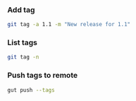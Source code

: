 ### Add tag

```bash
git tag -a 1.1 -m "New release for 1.1"
```

### List tags

```bash
git tag -n
```

### Push tags to remote

```bash
gut push --tags
```

